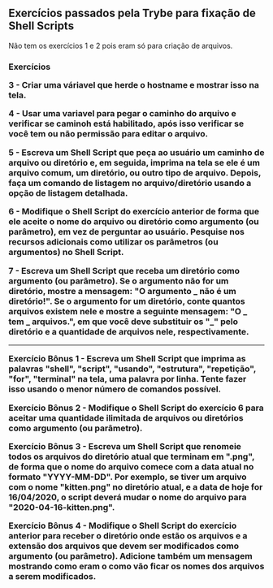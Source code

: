 <h2>Exercícios passados pela Trybe para fixação de Shell Scripts</h2>

<p>Não tem os exercícios 1 e 2 pois eram só para criação de arquivos.</p>

<h3>Exercícios</p>

<p>3 - Criar uma váriavel que herde o hostname e mostrar isso na tela.</p>

<p>4 - Usar uma variavel para pegar o caminho do arquivo e verificar se caminoh está habilitado, após isso verificar se você tem ou não permissão para editar o arquivo.</p>

<p>5 - Escreva um Shell Script que peça ao usuário um caminho de arquivo ou diretório e, em seguida, imprima na tela se ele é um arquivo comum, um diretório, ou outro tipo de arquivo. Depois, faça um comando de listagem no arquivo/diretório usando a opção de listagem detalhada.</p>

<p>6 - Modifique o Shell Script do exercício anterior de forma que ele aceite o nome do arquivo ou diretório como argumento (ou parâmetro), em vez de perguntar ao usuário. Pesquise nos recursos adicionais como utilizar os parâmetros (ou argumentos) no Shell Script. </p>

<p>7 - Escreva um Shell Script que receba um diretório como argumento (ou parâmetro). Se o argumento não for um diretório, mostre a mensagem: "O argumento _ não é um diretório!". Se o argumento for um diretório, conte quantos arquivos existem nele e mostre a seguinte mensagem: "O _ tem _ arquivos.", em que você deve substituir os "_" pelo diretório e a quantidade de arquivos nele, respectivamente. </p>

<hr>

<p>Exercício Bônus 1 - Escreva um Shell Script que imprima as palavras "shell", "script", "usando", "estrutura", "repetição", "for", "terminal" na tela, uma palavra por linha. Tente fazer isso usando o menor número de comandos possível. </p>

<p>Exercício Bônus 2 - Modifique o Shell Script do exercício 6 para aceitar uma quantidade ilimitada de arquivos ou diretórios como argumento (ou parâmetro). </p>

<p>Exercício Bônus 3 - Escreva um Shell Script que renomeie todos os arquivos do diretório atual que terminam em ".png", de forma que o nome do arquivo comece com a data atual no formato "YYYY-MM-DD". Por exemplo, se tiver um arquivo com o nome "kitten.png" no diretório atual, e a data de hoje for 16/04/2020, o script deverá mudar o nome do arquivo para "2020-04-16-kitten.png". </p>

<p>Exercício Bônus 4 - Modifique o Shell Script do exercício anterior para receber o diretório onde estão os arquivos e a extensão dos arquivos que devem ser modificados como argumento (ou parâmetro). Adicione também um mensagem mostrando como eram o como vão ficar os nomes dos arquivos a serem modificados. </p>
